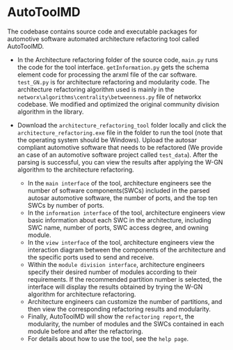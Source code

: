 # AutoToolMD
The codebase contains source code and executable packages for automotive software automated 
architecture refactoring tool called AutoToolMD.

* In the Architecture refactoring folder of the source code, `main.py` runs the code for the tool interface. 
`getInformation.py` gets the schema element code for processing the arxml file of the car software. 
`test_GN.py` is for architecture refactoring and modularity code.
The architecture refactoring algorithm used is mainly in the `networx\algorithms\centrality\betweenness.py` file of networkx codebase.
We modified and optimized the original community division algorithm in the library.

* Download the `architecture_refactoring_tool` folder locally and click the `architecture_refactoring.exe` file in the folder to run the tool  (note that the operating system should be Windows). 
Upload the autosar compliant automotive software that needs to be refactored (We provide an case of an automotive software project called `test_data`). After the parsing is successful, 
you can view the results after applying the W-GN algorithm to the architecture refactoring.
    *  In the `main interface` of the tool, architecture engineers see the number of software components(SWCs) included in the parsed autosar automotive software, the number of ports, and the top ten SWCs by number of ports.
    *  In the `information interface` of the tool, architecture engineers view basic information about each SWC in the architecture, including SWC name, number of ports, SWC access degree, and owning module.
    *  In the `view interface` of the tool, architecture engineers view the interaction diagram between the components of the architecture and the specific ports used to send and receive.
    *  Within the `module division interface`, architecture engineers specify their desired number of modules according to their requirements. If the recommended partition number is selected, the interface will display the results obtained by trying the W-GN algorithm for architecture refactoring.
    *  Architecture engineers can customize the number of partitions, and then view the corresponding refactoring results and modularity.
    *  Finally, AutoToolMD will show the `refactoring report`, the modularity, the number of modules and the SWCs contained in each module before and after the refactoring.
    *  For details about how to use the tool, see the `help page`.
